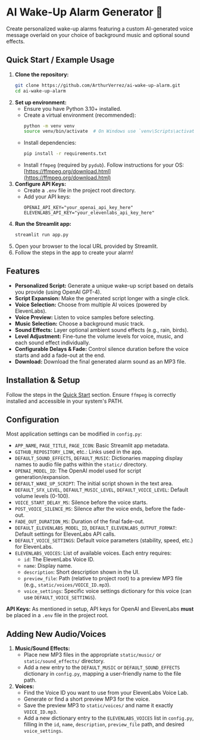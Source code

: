 # AI Wake-Up Alarm Generator 🔔

Create personalized wake-up alarms featuring a custom AI-generated voice message overlaid on your choice of background music and optional sound effects.

## Quick Start / Example Usage

1.  **Clone the repository:**
    ```bash
    git clone https://github.com/ArthurVerrez/ai-wake-up-alarm.git
    cd ai-wake-up-alarm
    ```
2.  **Set up environment:**
    - Ensure you have Python 3.10+ installed.
    - Create a virtual environment (recommended):
      ```bash
      python -m venv venv
      source venv/bin/activate  # On Windows use `venv\Scripts\activate`
      ```
    - Install dependencies:
      ```bash
      pip install -r requirements.txt
      ```
    - Install `ffmpeg` (required by `pydub`). Follow instructions for your OS: [https://ffmpeg.org/download.html](https://ffmpeg.org/download.html)
3.  **Configure API Keys:**
    - Create a `.env` file in the project root directory.
    - Add your API keys:
      ```dotenv
      OPENAI_API_KEY="your_openai_api_key_here"
      ELEVENLABS_API_KEY="your_elevenlabs_api_key_here"
      ```
4.  **Run the Streamlit app:**
    ```bash
    streamlit run app.py
    ```
5.  Open your browser to the local URL provided by Streamlit.
6.  Follow the steps in the app to create your alarm!

## Features

- **Personalized Script:** Generate a unique wake-up script based on details you provide (using OpenAI GPT-4).
- **Script Expansion:** Make the generated script longer with a single click.
- **Voice Selection:** Choose from multiple AI voices (powered by ElevenLabs).
- **Voice Preview:** Listen to voice samples before selecting.
- **Music Selection:** Choose a background music track.
- **Sound Effects:** Layer optional ambient sound effects (e.g., rain, birds).
- **Level Adjustment:** Fine-tune the volume levels for voice, music, and each sound effect individually.
- **Configurable Delays & Fade:** Control silence duration before the voice starts and add a fade-out at the end.
- **Download:** Download the final generated alarm sound as an MP3 file.

## Installation & Setup

Follow the steps in the [Quick Start](#quick-start--example-usage) section. Ensure `ffmpeg` is correctly installed and accessible in your system's PATH.

## Configuration

Most application settings can be modified in `config.py`:

- `APP_NAME`, `PAGE_TITLE`, `PAGE_ICON`: Basic Streamlit app metadata.
- `GITHUB_REPOSITORY_LINK`, etc.: Links used in the app.
- `DEFAULT_SOUND_EFFECTS`, `DEFAULT_MUSIC`: Dictionaries mapping display names to audio file paths within the `static/` directory.
- `OPENAI_MODEL_ID`: The OpenAI model used for script generation/expansion.
- `DEFAULT_WAKE_UP_SCRIPT`: The initial script shown in the text area.
- `DEFAULT_SFX_LEVEL`, `DEFAULT_MUSIC_LEVEL`, `DEFAULT_VOICE_LEVEL`: Default volume levels (0-100).
- `VOICE_START_DELAY_MS`: Silence before the voice starts.
- `POST_VOICE_SILENCE_MS`: Silence after the voice ends, before the fade-out.
- `FADE_OUT_DURATION_MS`: Duration of the final fade-out.
- `DEFAULT_ELEVENLABS_MODEL_ID`, `DEFAULT_ELEVENLABS_OUTPUT_FORMAT`: Default settings for ElevenLabs API calls.
- `DEFAULT_VOICE_SETTINGS`: Default voice parameters (stability, speed, etc.) for ElevenLabs.
- `ELEVENLABS_VOICES`: List of available voices. Each entry requires:
  - `id`: The ElevenLabs Voice ID.
  - `name`: Display name.
  - `description`: Short description shown in the UI.
  - `preview_file`: Path (relative to project root) to a preview MP3 file (e.g., `static/voices/VOICE_ID.mp3`).
  - `voice_settings`: Specific voice settings dictionary for this voice (can use `DEFAULT_VOICE_SETTINGS`).

**API Keys:** As mentioned in setup, API keys for OpenAI and ElevenLabs **must** be placed in a `.env` file in the project root.

## Adding New Audio/Voices

1.  **Music/Sound Effects:**
    - Place new MP3 files in the appropriate `static/music/` or `static/sound_effects/` directory.
    - Add a new entry to the `DEFAULT_MUSIC` or `DEFAULT_SOUND_EFFECTS` dictionary in `config.py`, mapping a user-friendly name to the file path.
2.  **Voices:**
    - Find the Voice ID you want to use from your ElevenLabs Voice Lab.
    - Generate or find a short preview MP3 for the voice.
    - Save the preview MP3 to `static/voices/` and name it exactly `VOICE_ID.mp3`.
    - Add a new dictionary entry to the `ELEVENLABS_VOICES` list in `config.py`, filling in the `id`, `name`, `description`, `preview_file` path, and desired `voice_settings`.
